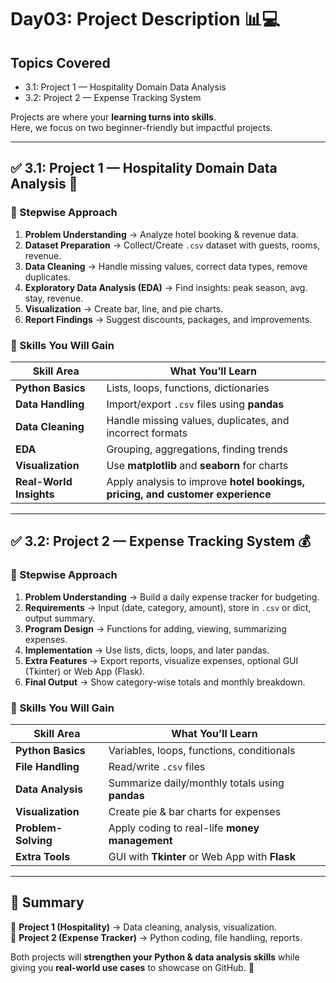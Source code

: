 # Day03: Project Description 📊💻 

## Topics Covered
- 3.1: Project 1 — Hospitality Domain Data Analysis
- 3.2: Project 2 — Expense Tracking System


Projects are where your **learning turns into skills**.  
Here, we focus on two beginner-friendly but impactful projects.  

---

## ✅ 3.1: Project 1 — Hospitality Domain Data Analysis 🏨  

### 🔹 Stepwise Approach  
1. **Problem Understanding** → Analyze hotel booking & revenue data.  
2. **Dataset Preparation** → Collect/Create `.csv` dataset with guests, rooms, revenue.  
3. **Data Cleaning** → Handle missing values, correct data types, remove duplicates.  
4. **Exploratory Data Analysis (EDA)** → Find insights: peak season, avg. stay, revenue.  
5. **Visualization** → Create bar, line, and pie charts.  
6. **Report Findings** → Suggest discounts, packages, and improvements.  

### 📘 Skills You Will Gain  
| Skill Area             | What You’ll Learn                                                                 |
|-------------------------|-----------------------------------------------------------------------------------|
| **Python Basics**       | Lists, loops, functions, dictionaries                                             |
| **Data Handling**       | Import/export `.csv` files using **pandas**                                       |
| **Data Cleaning**       | Handle missing values, duplicates, and incorrect formats                          |
| **EDA**                 | Grouping, aggregations, finding trends                                            |
| **Visualization**       | Use **matplotlib** and **seaborn** for charts                                     |
| **Real-World Insights** | Apply analysis to improve **hotel bookings, pricing, and customer experience**    |

---

## ✅ 3.2: Project 2 — Expense Tracking System 💰  

### 🔹 Stepwise Approach  
1. **Problem Understanding** → Build a daily expense tracker for budgeting.  
2. **Requirements** → Input (date, category, amount), store in `.csv` or dict, output summary.  
3. **Program Design** → Functions for adding, viewing, summarizing expenses.  
4. **Implementation** → Use lists, dicts, loops, and later pandas.  
5. **Extra Features** → Export reports, visualize expenses, optional GUI (Tkinter) or Web App (Flask).  
6. **Final Output** → Show category-wise totals and monthly breakdown.  

### 📘 Skills You Will Gain  
| Skill Area             | What You’ll Learn                                                                 |
|-------------------------|-----------------------------------------------------------------------------------|
| **Python Basics**       | Variables, loops, functions, conditionals                                         |
| **File Handling**       | Read/write `.csv` files                                                           |
| **Data Analysis**       | Summarize daily/monthly totals using **pandas**                                   |
| **Visualization**       | Create pie & bar charts for expenses                                              |
| **Problem-Solving**     | Apply coding to real-life **money management**                                    |
| **Extra Tools**         | GUI with **Tkinter** or Web App with **Flask**                                    |

---

## 🔑 Summary  
📌 **Project 1 (Hospitality)** → Data cleaning, analysis, visualization.  
📌 **Project 2 (Expense Tracker)** → Python coding, file handling, reports.  

Both projects will **strengthen your Python & data analysis skills** while giving you **real-world use cases** to showcase on GitHub. 🚀  
